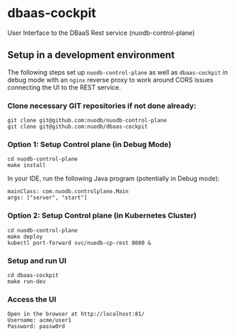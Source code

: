 # dbaas-cockpit

User Interface to the DBaaS Rest service (nuodb-control-plane)

## Setup in a development environment

The following steps set up `nuodb-control-plane` as well as `dbaas-cockpit` in debug mode with an `nginx` reverse proxy to work around CORS issues connecting the UI to the REST service.

### Clone necessary GIT repositories if not done already:

```
git clone git@github.com:nuodb/nuodb-control-plane
git clone git@github.com:nuodb/dbaas-cockpit
```

### Option 1: Setup Control plane (in Debug Mode)

```
cd nuodb-control-plane
make install
```

In your IDE, run the following Java program (potentially in Debug mode):

```
mainClass: com.nuodb.controlplane.Main
args: ["server", "start"]
```

### Option 2: Setup Control plane (in Kubernetes Cluster)

```
cd nuodb-control-plane
make deploy
kubectl port-forward svc/nuodb-cp-rest 8080 &
```

### Setup and run UI

```
cd dbaas-cockpit
make run-dev
```

### Access the UI

```
Open in the browser at http://localhost:81/
Username: acme/user1
Password: passw0rd
```
